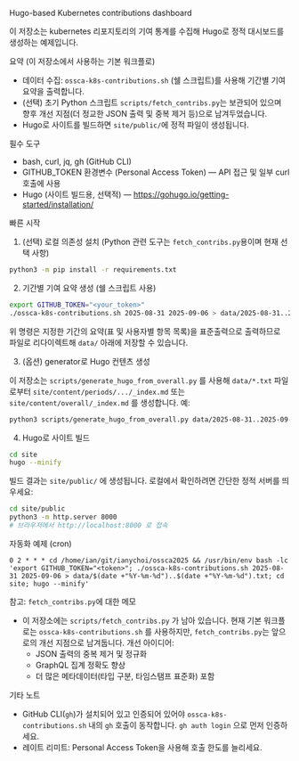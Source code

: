 Hugo-based Kubernetes contributions dashboard

이 저장소는 kubernetes 리포지토리의 기여 통계를 수집해 Hugo로 정적 대시보드를 생성하는 예제입니다.

요약 (이 저장소에서 사용하는 기본 워크플로)
- 데이터 수집: `ossca-k8s-contributions.sh` (쉘 스크립트)를 사용해 기간별 기여 요약을 출력합니다.
- (선택) 초기 Python 스크립트 `scripts/fetch_contribs.py`는 보관되어 있으며 향후 개선 지점(더 정교한 JSON 출력 및 중복 제거 등)으로 남겨두었습니다.
- Hugo로 사이트를 빌드하면 `site/public/`에 정적 파일이 생성됩니다.

필수 도구
- bash, curl, jq, gh (GitHub CLI)
- GITHUB_TOKEN 환경변수 (Personal Access Token) — API 접근 및 일부 curl 호출에 사용
- Hugo (사이트 빌드용, 선택적) — https://gohugo.io/getting-started/installation/

빠른 시작

1) (선택) 로컬 의존성 설치 (Python 관련 도구는 `fetch_contribs.py`용이며 현재 선택 사항)

```bash
python3 -m pip install -r requirements.txt
```

2) 기간별 기여 요약 생성 (쉘 스크립트 사용)

```bash
export GITHUB_TOKEN="<your_token>"
./ossca-k8s-contributions.sh 2025-08-31 2025-09-06 > data/2025-08-31..2025-09-06.txt
```

위 명령은 지정한 기간의 요약(표 및 사용자별 항목 목록)을 표준출력으로 출력하므로 파일로 리다이렉트해 `data/` 아래에 저장할 수 있습니다.

3) (옵션) generator로 Hugo 컨텐츠 생성

이 저장소는 `scripts/generate_hugo_from_overall.py` 를 사용해 `data/*.txt` 파일로부터 `site/content/periods/.../_index.md` 또는 `site/content/overall/_index.md` 를 생성합니다. 예:

```bash
python3 scripts/generate_hugo_from_overall.py data/2025-08-31..2025-09-06.txt
```

4) Hugo로 사이트 빌드

```bash
cd site
hugo --minify
```

빌드 결과는 `site/public/` 에 생성됩니다. 로컬에서 확인하려면 간단한 정적 서버를 띄우세요:

```bash
cd site/public
python3 -m http.server 8000
# 브라우저에서 http://localhost:8000 로 접속
```

자동화 예제 (cron)

```cron
0 2 * * * cd /home/ian/git/ianychoi/ossca2025 && /usr/bin/env bash -lc 'export GITHUB_TOKEN="<token>"; ./ossca-k8s-contributions.sh 2025-08-31 2025-09-06 > data/$(date +"%Y-%m-%d")..$(date +"%Y-%m-%d").txt; cd site; hugo --minify'
```

참고: `fetch_contribs.py`에 대한 메모

- 이 저장소에는 `scripts/fetch_contribs.py` 가 남아 있습니다. 현재 기본 워크플로는 `ossca-k8s-contributions.sh` 를 사용하지만, `fetch_contribs.py`는 앞으로의 개선 지점으로 남겨둡니다. 개선 아이디어:
  - JSON 출력의 중복 제거 및 정규화
  - GraphQL 집계 정확도 향상
  - 더 많은 메타데이터(타입 구분, 타임스탬프 표준화) 포함

기타 노트
- GitHub CLI(`gh`)가 설치되어 있고 인증되어 있어야 `ossca-k8s-contributions.sh` 내의 `gh` 호출이 동작합니다. `gh auth login` 으로 먼저 인증하세요.
- 레이트 리미트: Personal Access Token을 사용해 호출 한도를 늘리세요.

```
